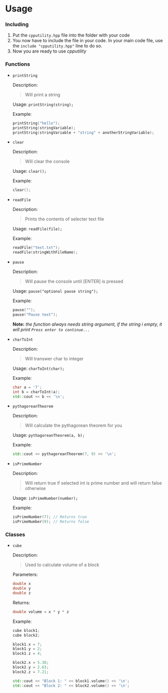 # Usage

### Including
1. Put the `cpputility.hpp` file into the folder with your code
2. You now have to include the file in your code. In your main code file, use the `include "cpputility.hpp"` line to do so.
3. Now you are ready to use *cpputility*

### Functions
- `printString`

    Description:
    > Will print a string

    Usage: `printString(string);`

    Example:
    ```c++
    printString("hello");
    printString(stringVariable);
    printString(stringVariable + "string" + anotherStringVariable);
    ```
- `clear`

    Description:
    > Will clear the console

    Usage: `clear();`

    Example:
    ```c++
    clear();
    ```
- `readFile`

    Description:
    > Prints the contents of selecter text file

    Usage: `readFile(file);`

    Example:
    ```c++
    readFile("text.txt");
    readFile(stringWithFileName);
    ```

- `pause`

    Description:
    > Will pause the console until [ENTER] is pressed

    Usage: `pause("optional pause string");`

    Example:
    ```c++
    pause("");
    pause("Pause text");
    ```

    **Note:** *the function always needs string argument, if the string i empty, it will print `Press enter to continue...`*

- `charToInt`

    Description:
    > Will transwer char to integer

    Usage: `charToInt(char);`

    Example:
    ```c++
    char a = '7';
    int b = charToInt(a);
    std::cout << b << '\n';
    ```

- `pythagoreanTheorem`

    Description:
    > Will calculate the pythagorean theorem for you

    Usage: `pythagoreanTheorem(a, b);`

    Example:
    ```c++
    std::cout << pythagoreanTheorem(7, 9) << '\n';
    ```

- `isPrimeNumber`

    Description:
    > Will return true if selected int is prime number and will return false otherwise

    Usage: `isPrimeNumber(number);`

    Example:
    ```c++
    isPrimeNumber(7); // Returns true
    isPrimeNumber(9); // Returns false
    ```

### Classes
- `cube`

    Description:
    > Used to calculate volume of a block

    Parameters:
    ```c++
    double x
    double y
    double z
    ```

    Returns:
    ```c++
    double volume = x * y * z
    ```

    Example:
    ```c++
    cube block1;
    cube block2;

    block1.x = 7;
    block1.y = 2;
    block1.z = 4;

    block2.x = 5.38;
    block2.y = 2.63;
    block2.z = 7.21;

    std::cout << "Block 1: " << block1.volume() << '\n';
    std::cout << "Block 2: " << block2.volume() << '\n';
    ```
